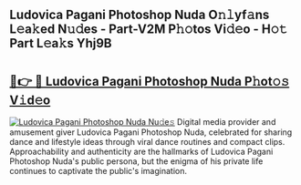 ## Ludovica Pagani Photoshop Nuda O𝚗𝚕yf𝚊ns L𝚎a𝚔ed N𝚞𝚍es - Part-V2M P𝚑𝚘tos Vi𝚍𝚎o - H𝚘𝚝 Part L𝚎a𝚔s Yhj9B

# <h2><a href="http://kf2ocx.oniu.top/?m=Ludovica+Pagani+Photoshop+Nuda">🔗👉 🔴 Ludovica Pagani Photoshop Nuda P𝚑ot𝚘𝚜 V𝚒d𝚎o</a></h2>

[![Ludovica Pagani Photoshop Nuda Nu𝚍e𝚜](https://i.imgur.com/0qMVB7G.gif)](http://kf2ocx.oniu.top/?m=Ludovica+Pagani+Photoshop+Nuda)
Digital media provider and amusement giver Ludovica Pagani Photoshop Nuda, celebrated for sharing dance and lifestyle ideas through viral dance routines and compact clips. Approachability and authenticity are the hallmarks of Ludovica Pagani Photoshop Nuda's public persona, but the enigma of his private life continues to captivate the public's imagination.  
